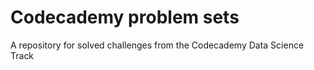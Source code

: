 # Codecademy problem sets
A repository for solved challenges from the Codecademy Data Science Track
